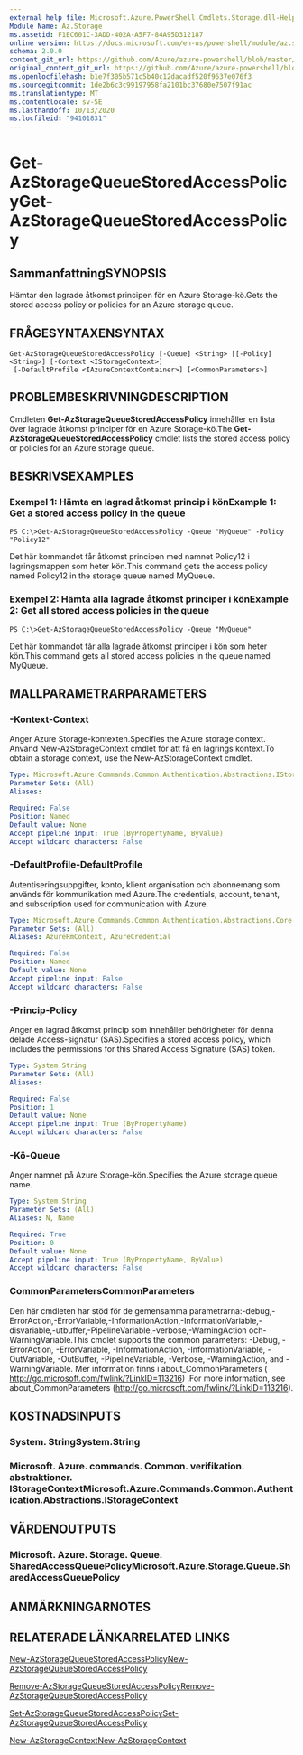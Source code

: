 ```yaml
---
external help file: Microsoft.Azure.PowerShell.Cmdlets.Storage.dll-Help.xml
Module Name: Az.Storage
ms.assetid: F1EC601C-3ADD-402A-A5F7-84A95D312187
online version: https://docs.microsoft.com/en-us/powershell/module/az.storage/get-azstoragequeuestoredaccesspolicy
schema: 2.0.0
content_git_url: https://github.com/Azure/azure-powershell/blob/master/src/Storage/Storage.Management/help/Get-AzStorageQueueStoredAccessPolicy.md
original_content_git_url: https://github.com/Azure/azure-powershell/blob/master/src/Storage/Storage.Management/help/Get-AzStorageQueueStoredAccessPolicy.md
ms.openlocfilehash: b1e7f305b571c5b40c12dacadf520f9637e076f3
ms.sourcegitcommit: 1de2b6c3c99197958fa2101bc37680e7507f91ac
ms.translationtype: MT
ms.contentlocale: sv-SE
ms.lasthandoff: 10/13/2020
ms.locfileid: "94101831"
---
```

# <span data-ttu-id="8ac2b-101">Get-AzStorageQueueStoredAccessPolicy</span><span class="sxs-lookup"><span data-stu-id="8ac2b-101">Get-AzStorageQueueStoredAccessPolicy</span></span>

## <span data-ttu-id="8ac2b-102">Sammanfattning</span><span class="sxs-lookup"><span data-stu-id="8ac2b-102">SYNOPSIS</span></span>
<span data-ttu-id="8ac2b-103">Hämtar den lagrade åtkomst principen för en Azure Storage-kö.</span><span class="sxs-lookup"><span data-stu-id="8ac2b-103">Gets the stored access policy or policies for an Azure storage queue.</span></span>

## <span data-ttu-id="8ac2b-104">FRÅGESYNTAXEN</span><span class="sxs-lookup"><span data-stu-id="8ac2b-104">SYNTAX</span></span>

```
Get-AzStorageQueueStoredAccessPolicy [-Queue] <String> [[-Policy] <String>] [-Context <IStorageContext>]
 [-DefaultProfile <IAzureContextContainer>] [<CommonParameters>]
```

## <span data-ttu-id="8ac2b-105">PROBLEMBESKRIVNING</span><span class="sxs-lookup"><span data-stu-id="8ac2b-105">DESCRIPTION</span></span>
<span data-ttu-id="8ac2b-106">Cmdleten **Get-AzStorageQueueStoredAccessPolicy** innehåller en lista över lagrade åtkomst principer för en Azure Storage-kö.</span><span class="sxs-lookup"><span data-stu-id="8ac2b-106">The **Get-AzStorageQueueStoredAccessPolicy** cmdlet lists the stored access policy or policies for an Azure storage queue.</span></span>

## <span data-ttu-id="8ac2b-107">BESKRIVS</span><span class="sxs-lookup"><span data-stu-id="8ac2b-107">EXAMPLES</span></span>

### <span data-ttu-id="8ac2b-108">Exempel 1: Hämta en lagrad åtkomst princip i kön</span><span class="sxs-lookup"><span data-stu-id="8ac2b-108">Example 1: Get a stored access policy in the queue</span></span>
```
PS C:\>Get-AzStorageQueueStoredAccessPolicy -Queue "MyQueue" -Policy "Policy12"
```

<span data-ttu-id="8ac2b-109">Det här kommandot får åtkomst principen med namnet Policy12 i lagringsmappen som heter kön.</span><span class="sxs-lookup"><span data-stu-id="8ac2b-109">This command gets the access policy named Policy12 in the storage queue named MyQueue.</span></span>

### <span data-ttu-id="8ac2b-110">Exempel 2: Hämta alla lagrade åtkomst principer i kön</span><span class="sxs-lookup"><span data-stu-id="8ac2b-110">Example 2: Get all stored access policies in the queue</span></span>
```
PS C:\>Get-AzStorageQueueStoredAccessPolicy -Queue "MyQueue"
```

<span data-ttu-id="8ac2b-111">Det här kommandot får alla lagrade åtkomst principer i kön som heter kön.</span><span class="sxs-lookup"><span data-stu-id="8ac2b-111">This command gets all stored access policies in the queue named MyQueue.</span></span>

## <span data-ttu-id="8ac2b-112">MALLPARAMETRAR</span><span class="sxs-lookup"><span data-stu-id="8ac2b-112">PARAMETERS</span></span>

### <span data-ttu-id="8ac2b-113">-Kontext</span><span class="sxs-lookup"><span data-stu-id="8ac2b-113">-Context</span></span>
<span data-ttu-id="8ac2b-114">Anger Azure Storage-kontexten.</span><span class="sxs-lookup"><span data-stu-id="8ac2b-114">Specifies the Azure storage context.</span></span>
<span data-ttu-id="8ac2b-115">Använd New-AzStorageContext cmdlet för att få en lagrings kontext.</span><span class="sxs-lookup"><span data-stu-id="8ac2b-115">To obtain a storage context, use the New-AzStorageContext cmdlet.</span></span>

```yaml
Type: Microsoft.Azure.Commands.Common.Authentication.Abstractions.IStorageContext
Parameter Sets: (All)
Aliases:

Required: False
Position: Named
Default value: None
Accept pipeline input: True (ByPropertyName, ByValue)
Accept wildcard characters: False
```

### <span data-ttu-id="8ac2b-116">-DefaultProfile</span><span class="sxs-lookup"><span data-stu-id="8ac2b-116">-DefaultProfile</span></span>
<span data-ttu-id="8ac2b-117">Autentiseringsuppgifter, konto, klient organisation och abonnemang som används för kommunikation med Azure.</span><span class="sxs-lookup"><span data-stu-id="8ac2b-117">The credentials, account, tenant, and subscription used for communication with Azure.</span></span>

```yaml
Type: Microsoft.Azure.Commands.Common.Authentication.Abstractions.Core.IAzureContextContainer
Parameter Sets: (All)
Aliases: AzureRmContext, AzureCredential

Required: False
Position: Named
Default value: None
Accept pipeline input: False
Accept wildcard characters: False
```

### <span data-ttu-id="8ac2b-118">-Princip</span><span class="sxs-lookup"><span data-stu-id="8ac2b-118">-Policy</span></span>
<span data-ttu-id="8ac2b-119">Anger en lagrad åtkomst princip som innehåller behörigheter för denna delade Access-signatur (SAS).</span><span class="sxs-lookup"><span data-stu-id="8ac2b-119">Specifies a stored access policy, which includes the permissions for this Shared Access Signature (SAS) token.</span></span>

```yaml
Type: System.String
Parameter Sets: (All)
Aliases:

Required: False
Position: 1
Default value: None
Accept pipeline input: True (ByPropertyName)
Accept wildcard characters: False
```

### <span data-ttu-id="8ac2b-120">-Kö</span><span class="sxs-lookup"><span data-stu-id="8ac2b-120">-Queue</span></span>
<span data-ttu-id="8ac2b-121">Anger namnet på Azure Storage-kön.</span><span class="sxs-lookup"><span data-stu-id="8ac2b-121">Specifies the Azure storage queue name.</span></span>

```yaml
Type: System.String
Parameter Sets: (All)
Aliases: N, Name

Required: True
Position: 0
Default value: None
Accept pipeline input: True (ByPropertyName, ByValue)
Accept wildcard characters: False
```

### <span data-ttu-id="8ac2b-122">CommonParameters</span><span class="sxs-lookup"><span data-stu-id="8ac2b-122">CommonParameters</span></span>
<span data-ttu-id="8ac2b-123">Den här cmdleten har stöd för de gemensamma parametrarna:-debug,-ErrorAction,-ErrorVariable,-InformationAction,-InformationVariable,-disvariable,-utbuffer,-PipelineVariable,-verbose,-WarningAction och-WarningVariable.</span><span class="sxs-lookup"><span data-stu-id="8ac2b-123">This cmdlet supports the common parameters: -Debug, -ErrorAction, -ErrorVariable, -InformationAction, -InformationVariable, -OutVariable, -OutBuffer, -PipelineVariable, -Verbose, -WarningAction, and -WarningVariable.</span></span> <span data-ttu-id="8ac2b-124">Mer information finns i about_CommonParameters ( http://go.microsoft.com/fwlink/?LinkID=113216) .</span><span class="sxs-lookup"><span data-stu-id="8ac2b-124">For more information, see about_CommonParameters (http://go.microsoft.com/fwlink/?LinkID=113216).</span></span>

## <span data-ttu-id="8ac2b-125">KOSTNADS</span><span class="sxs-lookup"><span data-stu-id="8ac2b-125">INPUTS</span></span>

### <span data-ttu-id="8ac2b-126">System. String</span><span class="sxs-lookup"><span data-stu-id="8ac2b-126">System.String</span></span>

### <span data-ttu-id="8ac2b-127">Microsoft. Azure. commands. Common. verifikation. abstraktioner. IStorageContext</span><span class="sxs-lookup"><span data-stu-id="8ac2b-127">Microsoft.Azure.Commands.Common.Authentication.Abstractions.IStorageContext</span></span>

## <span data-ttu-id="8ac2b-128">VÄRDEN</span><span class="sxs-lookup"><span data-stu-id="8ac2b-128">OUTPUTS</span></span>

### <span data-ttu-id="8ac2b-129">Microsoft. Azure. Storage. Queue. SharedAccessQueuePolicy</span><span class="sxs-lookup"><span data-stu-id="8ac2b-129">Microsoft.Azure.Storage.Queue.SharedAccessQueuePolicy</span></span>

## <span data-ttu-id="8ac2b-130">ANMÄRKNINGAR</span><span class="sxs-lookup"><span data-stu-id="8ac2b-130">NOTES</span></span>

## <span data-ttu-id="8ac2b-131">RELATERADE LÄNKAR</span><span class="sxs-lookup"><span data-stu-id="8ac2b-131">RELATED LINKS</span></span>

[<span data-ttu-id="8ac2b-132">New-AzStorageQueueStoredAccessPolicy</span><span class="sxs-lookup"><span data-stu-id="8ac2b-132">New-AzStorageQueueStoredAccessPolicy</span></span>](./New-AzStorageQueueStoredAccessPolicy.md)

[<span data-ttu-id="8ac2b-133">Remove-AzStorageQueueStoredAccessPolicy</span><span class="sxs-lookup"><span data-stu-id="8ac2b-133">Remove-AzStorageQueueStoredAccessPolicy</span></span>](./Remove-AzStorageQueueStoredAccessPolicy.md)

[<span data-ttu-id="8ac2b-134">Set-AzStorageQueueStoredAccessPolicy</span><span class="sxs-lookup"><span data-stu-id="8ac2b-134">Set-AzStorageQueueStoredAccessPolicy</span></span>](./Set-AzStorageQueueStoredAccessPolicy.md)

[<span data-ttu-id="8ac2b-135">New-AzStorageContext</span><span class="sxs-lookup"><span data-stu-id="8ac2b-135">New-AzStorageContext</span></span>](./New-AzStorageContext.md)


